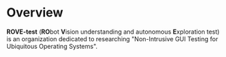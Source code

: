 # Overview

**ROVE-test** (**RO**bot **V**ision understanding and autonomous **E**xploration test) is an organization dedicated to researching "Non-Intrusive GUI Testing for Ubiquitous Operating Systems".
